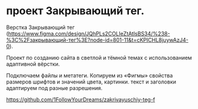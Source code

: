 # проект Закрывающий тег.

Верстка Закрывающий тег (https://www.figma.com/design/JQhPLs2COLIeZtAtlsBS34/%238-%3C%2Fзакрывающий-тег%3E?node-id=801-11&t=cKPICHL8juywAzJ4-0).

Проект по созданию сайта в светлой и тёмной темах с использованием адаптивной вёрстки.

Подключаем файлы и метатеги.
Копируем из «Фигмы» свойства размеров шрифтов и значений цвета, картинки.
текст и заголовки адаптируем под разные разрешения.


https://github.com/1FollowYourDreams/zakrivayuschiy-teg-f